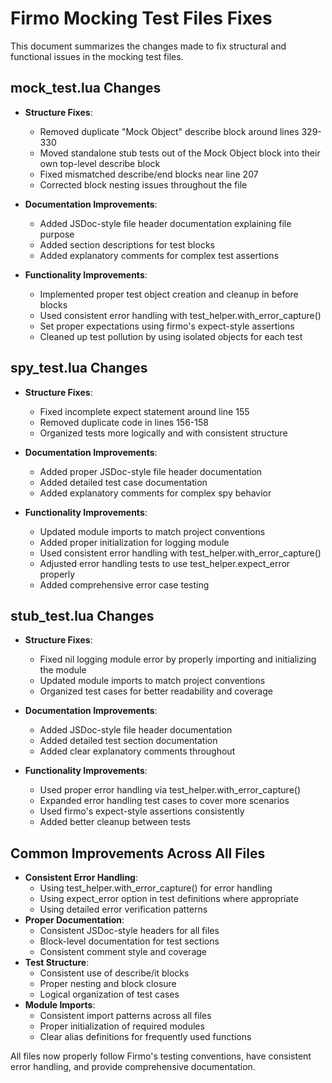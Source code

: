 # Firmo Mocking Test Files Fixes


This document summarizes the changes made to fix structural and functional issues in the mocking test files.

## mock_test.lua Changes



- **Structure Fixes**:
  - Removed duplicate "Mock Object" describe block around lines 329-330
  - Moved standalone stub tests out of the Mock Object block into their own top-level describe block
  - Fixed mismatched describe/end blocks near line 207
  - Corrected block nesting issues throughout the file

- **Documentation Improvements**:
  - Added JSDoc-style file header documentation explaining file purpose
  - Added section descriptions for test blocks
  - Added explanatory comments for complex test assertions

- **Functionality Improvements**:
  - Implemented proper test object creation and cleanup in before blocks
  - Used consistent error handling with test_helper.with_error_capture()
  - Set proper expectations using firmo's expect-style assertions
  - Cleaned up test pollution by using isolated objects for each test


## spy_test.lua Changes



- **Structure Fixes**:
  - Fixed incomplete expect statement around line 155
  - Removed duplicate code in lines 156-158
  - Organized tests more logically and with consistent structure

- **Documentation Improvements**:
  - Added proper JSDoc-style file header documentation
  - Added detailed test case documentation
  - Added explanatory comments for complex spy behavior

- **Functionality Improvements**:
  - Updated module imports to match project conventions
  - Added proper initialization for logging module
  - Used consistent error handling with test_helper.with_error_capture()
  - Adjusted error handling tests to use test_helper.expect_error properly
  - Added comprehensive error case testing


## stub_test.lua Changes



- **Structure Fixes**:
  - Fixed nil logging module error by properly importing and initializing the module
  - Updated module imports to match project conventions
  - Organized test cases for better readability and coverage

- **Documentation Improvements**:
  - Added JSDoc-style file header documentation
  - Added detailed test section documentation
  - Added clear explanatory comments throughout

- **Functionality Improvements**:
  - Used proper error handling via test_helper.with_error_capture()
  - Expanded error handling test cases to cover more scenarios
  - Used firmo's expect-style assertions consistently
  - Added better cleanup between tests


## Common Improvements Across All Files



- **Consistent Error Handling**:
  - Using test_helper.with_error_capture() for error handling
  - Using expect_error option in test definitions where appropriate
  - Using detailed error verification patterns
- **Proper Documentation**:
  - Consistent JSDoc-style headers for all files
  - Block-level documentation for test sections
  - Consistent comment style and coverage
- **Test Structure**:
  - Consistent use of describe/it blocks
  - Proper nesting and block closure
  - Logical organization of test cases
- **Module Imports**:
  - Consistent import patterns across all files
  - Proper initialization of required modules
  - Clear alias definitions for frequently used functions

All files now properly follow Firmo's testing conventions, have consistent error handling, and provide comprehensive documentation.
